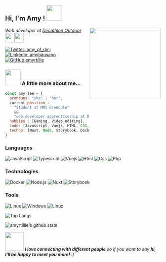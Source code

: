
<h2> Hi, I'm Amy ! <img src="https://media.giphy.com/media/mGcNjsfWAjY5AEZNw6/giphy.gif" width="50"></h2>
<img align='right' src="https://media.giphy.com/media/ieyl9zmCjO4b4t6qoY/giphy.gif" width="230">
<p><em>Web developer at <a href="https://www.decathlon-outdoor.com/fr-fr">Decathlon Outdoor</a><img src="https://media.giphy.com/media/fYSnHlufseco8Fh93Z/giphy.gif" width="30"><img src="https://media.giphy.com/media/WUlplcMpOCEmTGBtBW/giphy.gif" width="30"> 
</em></p>

[![Twitter: amy_p1_dmi](https://img.shields.io/twitter/follow/amy_p1_dmi?style=social)](https://twitter.com/amy_p1_dmi)
[![Linkedin: amybausano](https://img.shields.io/badge/-amy_bausano-blue?style=flat&logo=Linkedin&logoColor=white&link=https://www.linkedin.com/in/amy-bausano/)](https://www.linkedin.com/in/emy-bausano/)
[![GitHub emyrtillle](https://img.shields.io/github/followers/emyrtillle?label=follow&style=social)](https://github.com/emyrtillle)


### <img src="https://media.giphy.com/media/VgCDAzcKvsR6OM0uWg/giphy.gif" width="50"> A little more about me...  

```javascript
const amy-lee = {
  pronouns: "she" | "her",
  current position : 
    "Student at MMI Grenoble" 
    && 
    "web developer apprenticeship at Decathlon Outdoor",
  hobbies : [Gaming, Video_editing],
  code: [Javascript, Vuejs, HTML, CSS, PHP],
  techno: [Nuxt, Node, Storybook, Docker],
}
```

### Languages

![JavaScript](https://img.shields.io/badge/-JavaScript-000?style=for-the-badge&logo=Javascript&logoColor=f7df1e)
![Typescript](https://img.shields.io/badge/-Typescript-000?style=for-the-badge&logo=Typescript)
![Vuejs](https://img.shields.io/badge/Vue.js-000?style=for-the-badge&logo=vuedotjs&logoColor=4FC08D)
![Html](https://img.shields.io/badge/Html5-000?style=for-the-badge&logo=html5&logoColor=E34F26)
![Css](https://img.shields.io/badge/Css3-000?style=for-the-badge&logo=css3&logoColor=1572B6)
![Php](https://img.shields.io/badge/php-000?style=for-the-badge&logo=php&logoColor=777BB4)

### Technologies

![Docker](https://img.shields.io/badge/-Docker-000?&logo=Docker)
![Node.js](https://img.shields.io/badge/-Node.js-000?&logo=node.js)
![Nuxt](https://img.shields.io/badge/-Nuxt.js-000?&logo=Nuxt.js)
![Storybook](https://img.shields.io/badge/-Storybook-000?&logo=Storybook)


### Tools

![Linux](https://img.shields.io/badge/-Linux-000?style=for-the-badge&logo=Linux&logoColor=FCC624)
![Windows](https://img.shields.io/badge/-Windows-000?style=for-the-badge&logo=Windows95&logoColor=008080)
![Linux](https://img.shields.io/badge/-VisualStudioCode-000?style=for-the-badge&logo=VisualStudioCode&logoColor=007ACC)

![Top Langs](https://github-readme-stats.vercel.app/api/top-langs/?username=amyrtillle&layout=compact&hide=css,html)

![amyrtillle's github stats](https://github-readme-stats.vercel.app/api?username=amyrtillle&count_private=true&show_icons=true&theme=onedark)


<img src="https://media.giphy.com/media/LnQjpWaON8nhr21vNW/giphy.gif" width="60"> <em><b>I love connecting with different people</b> so if you want to say <b>hi, I'll be happy to meet you more!</b> :)</em>
